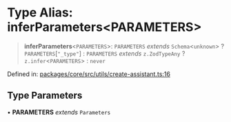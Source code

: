 # Type Alias: inferParameters\<PARAMETERS\>

> **inferParameters**\<`PARAMETERS`\>: `PARAMETERS` *extends* `Schema`\<`unknown`\> ? `PARAMETERS`\[`"_type"`\] : `PARAMETERS` *extends* `z.ZodTypeAny` ? `z.infer`\<`PARAMETERS`\> : `never`

Defined in: [packages/core/src/utils/create-assistant.ts:16](https://github.com/GeoDaCenter/openassistant/blob/36f516b8229288259590b2d9dab3b10cbfc3cbfd/packages/core/src/utils/create-assistant.ts#L16)

## Type Parameters

• **PARAMETERS** *extends* `Parameters`
